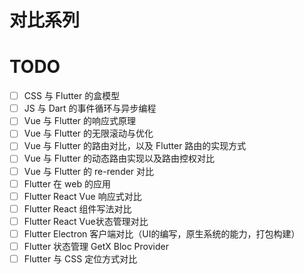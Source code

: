 # 对比系列

# TODO

- [ ] CSS 与 Flutter 的盒模型
- [ ] JS 与 Dart 的事件循环与异步编程
- [ ] Vue 与 Flutter 的响应式原理
- [ ] Vue 与 Flutter 的无限滚动与优化
- [ ] Vue 与 Flutter 的路由对比，以及 Flutter 路由的实现方式
- [ ] Vue 与 Flutter 的动态路由实现以及路由控权对比
- [ ] Vue 与 Flutter 的 re-render 对比
- [ ] Flutter 在 web 的应用
- [ ] Flutter React Vue 响应式对比
- [ ] Flutter React 组件写法对比
- [ ] Flutter React Vue状态管理对比
- [ ] Flutter Electron 客户端对比（UI的编写，原生系统的能力，打包构建）
- [ ] Flutter 状态管理 GetX Bloc Provider
- [ ] Flutter 与 CSS 定位方式对比